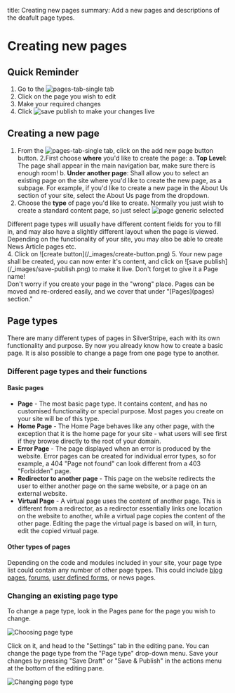title: Creating new pages
summary: Add a new pages and descriptions of the deafult page types.

# Creating new pages

## Quick Reminder

 1. Go to the ![pages-tab-single](/_images/pages-tab-single.png) tab
 2. Click on the page you wish to edit
 3. Make your required changes
 4. Click ![save publish](/_images/save-publish.png) to make your changes live

## Creating a new page

 1. From the ![pages-tab-single](/_images/pages-tab-single.png) tab, click on the add new page button button.
 2.First choose **where** you'd like to create the page:
	a. **Top Level**: The page shall appear in the main navigation bar, make sure there is enough room!
	b. **Under another page**: Shall allow you to select an existing page on the site where you'd like to create the new page, as a subpage. For example, if you'd like to create a new page in the About Us section of your site, select the About Us page from the dropdown.
 3. Choose the **type** of page you'd like to create. Normally you just wish to create a standard content page, so just select ![page generic selected](/_images/page-generic-selected.png)
 <div class="note" markdown="1"> Different page types will usually have different content fields for you to fill in, and may also have a slightly different layout when the page is viewed. Depending on the functionality of your site, you may also be able to create News Article pages etc.</div>
 4. Click on ![create button](/_images/create-button.png)
 5. Your new page shall be created, you can now enter it's content, and click on ![save publish](/_images/save-publish.png) to make it live. Don't forget to give it a Page name!

<div class="note" markdown="1"> 
Don't worry if you create your page in the "wrong" place.  Pages can be moved and re-ordered easily, and we cover that under "[Pages](pages) section." 
</div>

## Page types

There are many different types of pages in SilverStripe, each with its own functionality and purpose. By now you already know how to create a basic page. It is also possible to change a page from one page type to another.

### Different page types and their functions

#### Basic pages

* **Page** - The most basic page type. It contains content, and has no customised functionality or special purpose. Most pages you create on your site will be of this type.
* **Home Page** - The Home Page behaves like any other page, with the exception that it is the home page for your site - what users will see first if they browse directly to the root of your domain.
* **Error Page** - The page displayed when an error is produced by the website. Error pages can be created for individual error types, so for example, a 404 "Page not found" can look different from a 403 "Forbidden" page.
* **Redirector to another page** - This page on the website redirects the user to either another page on the same website, or a page on an external website.
* **Virtual Page** - A virtual page uses the content of another page. This is different from a redirector, as a redirector essentially links one location on the website to another, while a virtual page copies the content of the other page. Editing the page the virtual page is based on will, in turn, edit the copied virtual page.

#### Other types of pages

Depending on the code and modules included in your site, your page type list could contain any 
number of other page types. This could include [blog pages](/optional_features/blogs), [forums](/optional_features/forums), [user defined forms](/optional_features/forms), or 
news pages.

### Changing an existing page type

To change a page type, look in the Pages pane for the page you wish to change. 

![Choosing page type](/_images/Choosing-A-Page.png)

Click on it, and head to the "Settings" tab in the editing pane. You can change the page type from the "Page type" drop-down menu. Save your changes by pressing "Save Draft" or "Save & Publish" in the actions menu at the bottom of the editing pane.

![Changing page type](/_images/Changing-Page-Type.png)
